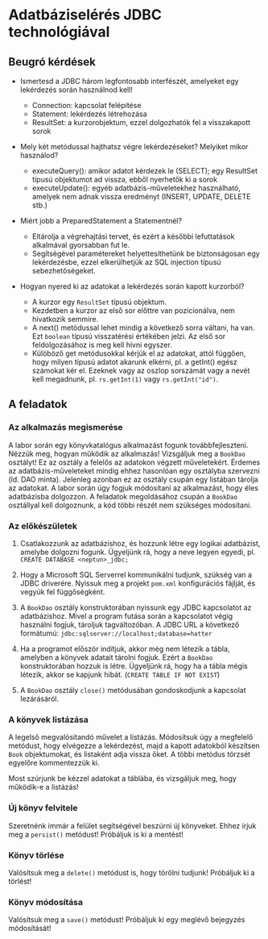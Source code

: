 # Adatbáziselérés JDBC technológiával

## Beugró kérdések
- Ismertesd a JDBC három legfontosabb interfészét, amelyeket egy lekérdezés során használnod kell!
    - Connection: kapcsolat felépítése
    - Statement: lekérdezés létrehozása
    - ResultSet: a kurzorobjektum, ezzel dolgozhatók fel a visszakapott sorok

- Mely két metódussal hajthatsz végre lekérdezéseket? Melyiket mikor használod?
    - executeQuery(): amikor adatot kérdezek le (SELECT); egy ResultSet típusú objektumot ad vissza, ebből nyerhetők ki a sorok
    - executeUpdate(): egyéb adatbázis-műveletekhez használható, amelyek nem adnak vissza eredményt (INSERT, UPDATE, DELETE stb.)
    
- Miért jobb a PreparedStatement a Statementnél?
    - Eltárolja a végrehajtási tervet, és ezért a későbbi lefuttatások alkalmával gyorsabban fut le.
    - Segítségével paramétereket helyettesíthetünk be biztonságosan egy lekérdezésbe, ezzel elkerülhetjük az SQL injection típusú sebezhetőségeket. 
    
- Hogyan nyered ki az adatokat a lekérdezés során kapott kurzorból?
    - A kurzor egy `ResultSet` típusú objektum.
    - Kezdetben a kurzor az első sor előttre van pozicionálva, nem hivatkozik semmire.
    - A next() metódussal lehet mindig a következő sorra váltani, ha van. Ezt `boolean` típusú visszatérési értékében jelzi. Az első sor feldolgozásához is meg kell hívni egyszer.
    - Külöböző get metódusokkal kérjük el az adatokat, attól függően, hogy milyen típusú adatot akarunk elkérni, pl. a getInt() egész számokat kér el. Ezeknek vagy az oszlop sorszámát vagy a nevét kell megadnunk, pl. `rs.getInt(1)` vagy `rs.getInt("id")`.

## A feladatok

### Az alkalmazás megismerése

A labor során egy könyvkatalógus alkalmazást fogunk továbbfejleszteni. Nézzük meg,
hogyan működik az alkalmazás! Vizsgáljuk meg a `BookDao` osztályt! Ez az osztály a felelős
az adatokon végzett műveletekért. Érdemes az adatbázis-műveleteket mindig ehhez hasonlóan
egy osztályba szervezni (ld. DAO minta). Jelenleg azonban ez az osztály csupán egy listában
tárolja az adatokat. A labor során úgy fogjuk módosítani az alkalmazást, hogy éles adatbázisba
dolgozzon. A feladatok megoldásához csupán a `BookDao` osztállyal kell dolgoznunk, a kód
többi részét nem szükséges módosítani.

### Az előkészületek

1. Csatlakozzunk az adatbázishoz, és hozzunk létre egy logikai adatbázist, amelybe dolgozni
fogunk. Ügyeljünk rá, hogy a neve legyen egyedi, pl.
`CREATE DATABASE <neptun>_jdbc;`

2. Hogy a Microsoft SQL Serverrel kommunikálni tudjunk, szükség van a JDBC driverére.
Nyissuk meg a projekt `pom.xml` konfigurációs fájlját, és vegyük fel függőségként.

3. A `BookDao` osztály konstruktorában nyissunk egy JDBC kapcsolatot az adatbázishoz.
Mivel a program futása során a kapcsolatot végig használni fogjuk, tároljuk tagváltozóban.
A JDBC URL a következő formátumú:
`jdbc:sqlserver://localhost;database=hatter`

4. Ha a programot először indítjuk, akkor még nem létezik a tábla, amelyben a könyvek
adatait tárolni fogjuk. Ezért a `BookDao` konstruktorában hozzuk is létre. Ügyeljünk rá,
hogy ha a tábla mégis létezik, akkor se kapjunk hibát. (`CREATE TABLE IF NOT EXIST`)

5. A `BookDao` osztály `close()` metódusában gondoskodjunk a kapcsolat lezárásáról.

### A könyvek listázása

A legelső megvalósítandó művelet a listázás. Módosítsuk úgy a megfelelő metódust, hogy
elvégezze a lekérdezést, majd a kapott adatokból készítsen `Book` objektumokat, és listaként
adja vissza őket. A többi metódus törzsét egyelőre kommentezzük ki.

Most szúrjunk be kézzel adatokat a táblába, és vizsgáljuk meg, hogy működik-e a listázás!

### Új könyv felvitele

Szeretnénk immár a felület segítségével beszúrni új könyveket. Ehhez írjuk meg a
`persist()` metódust! Próbáljuk is ki a mentést!

### Könyv törlése

Valósítsuk meg a `delete()` metódust is, hogy törölni tudjunk! Próbáljuk ki a törlést!

### Könyv módosítása

Valósítsuk meg a `save()` metódust! Próbáljuk ki egy meglévő bejegyzés módosítását!
